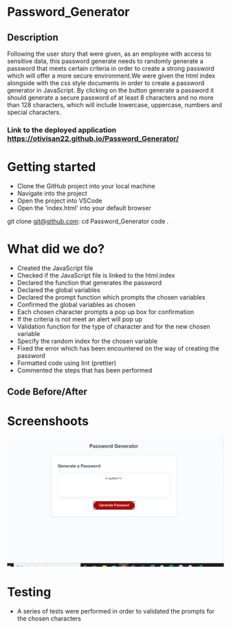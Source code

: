 # Password_Generator

## Description

Following the user story that were given, as an employee with access to sensitive data, this password generate needs to randomly generate a password that meets certain criteria in order to create a strong password which will offer a more secure environment.We were given the html index alongside with the css style documents in order to create a password generator in JavaScript. By clicking on the button generate a password it should generate a secure password of at least 8 characters and no more than 128 characters, which will include lowercase, uppercase, numbers and special characters.

### Link to the deployed application https://otivisan22.github.io/Password_Generator/

# Getting started

- Clone the GitHub project into your local machine
- Navigate into the project
- Open the project into VSCode
- Open the 'index.html' into your default browser

git clone git@github.com:
cd Password_Generator
code .

# What did we do?

- Created the JavaScript file
- Checked if the JavaScript file is linked to the html.index
- Declared the function that generates the password
- Declared the global variables
- Declared the prompt function which prompts the chosen variables
- Confirmed the global variables as chosen
- Each chosen character prompts a pop up box for confirmation
- If the criteria is not meet an alert will pop up
- Validation function for the type of character and for the new chosen variable
- Specify the random index for the chosen variable
- Fixed the error which has been encountered on the way of creating the password
- Formatted code using lint (prettier)
- Commented the steps that has been performed

## Code Before/After

# Screenshoots

![screenshot1](./assets/images/password_generator.jpg)

# Testing

- A series of tests were performed in order to validated the prompts for the chosen characters
